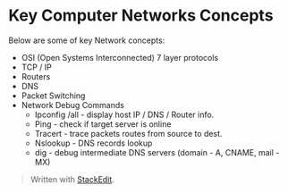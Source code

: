 
# Key Computer Networks Concepts

Below are some of key Network concepts:

 - OSI (Open Systems Interconnected) 7 layer protocols
 - TCP / IP
 - Routers
 - DNS
 - Packet Switching
 - Network Debug Commands
	 - Ipconfig /all - display host IP / DNS / Router info.
	 - Ping - check if target server is online
	 - Tracert - trace packets routes from source to dest.
	 - Nslookup - DNS records lookup
	 - dig - debug intermediate DNS servers (domain - A, CNAME, mail - MX)

> Written with [StackEdit](https://stackedit.io/).
<!--stackedit_data:
eyJoaXN0b3J5IjpbMTU4OTkwODk4NCwtNDE0NjY0NDg2LDE3OD
k3MjMyNzRdfQ==
-->